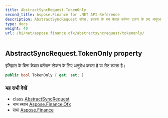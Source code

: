 ```yaml
---
title: AbstractSyncRequest.TokenOnly
second_title: Aspose.Finance for .NET API Reference
description: AbstractSyncRequest संपत्त. इतहस के बन केवल वर्तमन टकन के लए अनुरध करत है य सेट करत है
type: docs
weight: 40
url: /hi/net/aspose.finance.ofx/abstractsyncrequest/tokenonly/
---
```

## AbstractSyncRequest.TokenOnly property

इतिहास के बिना केवल वर्तमान टोकन के लिए अनुरोध करता है या सेट करता है।

```csharp
public bool TokenOnly { get; set; }
```

### यह सभी देखें

* class [AbstractSyncRequest](../)
* नाम स्थान [Aspose.Finance.Ofx](../../abstractsyncrequest/)
* सभा [Aspose.Finance](../../../)


